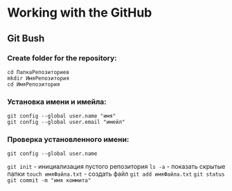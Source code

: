 # Working with the GitHub

## Git Bush
### Create folder for the repository:
```cd ПапкаРепозиториев```  
```mkdir ИмяРепозитория```  
```cd ИмяРепозитория```  

### Установка имени и имейла:
```git config --global user.name "имя"```  
```git config --global user.email "имейл"```  

### Проверка установленного имени:
```git config --global user.name```  

```git init``` - инициализация пустого репозитория
```ls -a``` - показать скрытые папки
```touch имяФайла.txt``` - создать файл
```git add имяФайла.txt```
```git status```
```git commit -m "имя коммита"```
